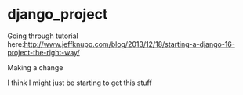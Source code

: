 django_project
==============

Going through tutorial here:http://www.jeffknupp.com/blog/2013/12/18/starting-a-django-16-project-the-right-way/

Making a change

I think I might just be starting to get this stuff
